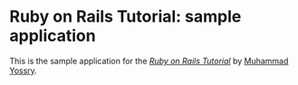 # Ruby on Rails Tutorial: sample application

This is the sample application for
the [*Ruby on Rails Tutorial*](http://railstutorial.org/)
by [Muhammad Yossry](https://twitter.com/mohamedyossry).